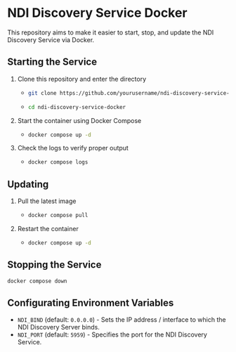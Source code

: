 # NDI Discovery Service Docker
This repository aims to make it easier to start, stop, and update the NDI Discovery Service via Docker.

## Starting the Service
1. Clone this repository and enter the directory
    - ```bash
      git clone https://github.com/yourusername/ndi-discovery-service-docker.git
      ```
    - ```bash
      cd ndi-discovery-service-docker
      ```
2. Start the container using Docker Compose
    - ```bash
      docker compose up -d
      ```
3. Check the logs to verify proper output
    - ```bash
      docker compose logs
      ```

## Updating
1. Pull the latest image
    - ```bash
      docker compose pull
      ```
2. Restart the container
    - ```bash
      docker compose up -d
      ```

## Stopping the Service
```bash
docker compose down
```

## Configurating Environment Variables
- `NDI_BIND` (default: `0.0.0.0`) - Sets the IP address / interface to which the NDI Discovery Server binds.
- `NDI_PORT` (default: `5959`) - Specifies the port for the NDI Discovery Service.
